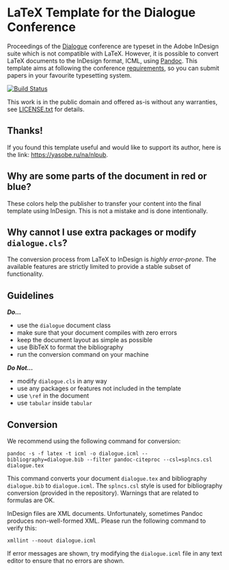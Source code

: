 # LaTeX Template for the Dialogue Conference

Proceedings of the [Dialogue](http://www.dialog-21.ru/en/) conference are typeset in the Adobe InDesign suite which is not compatible with LaTeX. However, it is possible to convert LaTeX documents to the InDesign format, ICML, using [Pandoc](https://pandoc.org). This template aims at following the conference [requirements](http://www.dialog-21.ru/en/guidelines/), so you can submit papers in your favourite typesetting system.

[![Build Status](https://travis-ci.org/nlpub/dialogue-latex.svg?branch=master)](https://travis-ci.org/nlpub/dialogue-latex)

This work is in the public domain and offered as-is without any warranties, see [LICENSE.txt](LICENSE.txt) for details.

## Thanks!

If you found this template useful and would like to support its author, here is the link: <https://yasobe.ru/na/nlpub>.

## Why are some parts of the document in red or blue?

These colors help the publisher to transfer your content into the final template using InDesign. This is not a mistake and is done intentionally.

## Why cannot I use extra packages or modify `dialogue.cls`?

The conversion process from LaTeX to InDesign is *highly error-prone*. The available features are strictly limited to provide a stable subset of functionality.

## Guidelines

***Do...***

* use the `dialogue` document class
* make sure that your document compiles with zero errors
* keep the document layout as simple as possible
* use BibTeX to format the bibliography
* run the conversion command on your machine

***Do Not...***

* modify `dialogue.cls` in any way
* use any packages or features not included in the template
* use `\ref` in the document
* use `tabular` inside `tabular`

## Conversion

We recommend using the following command for conversion:

```shell
pandoc -s -f latex -t icml -o dialogue.icml --bibliography=dialogue.bib --filter pandoc-citeproc --csl=splncs.csl dialogue.tex
```

This command converts your document `dialogue.tex` and bibliography `dialogue.bib` to `dialogue.icml`. The `splncs.csl` style is used for bibliography conversion (provided in the repository). Warnings that are related to formulas are OK.

InDesign files are XML documents. Unfortunately, sometimes Pandoc produces non-well-formed XML. Please run the following command to verify this:

```shell
xmllint --noout dialogue.icml
```

If error messages are shown, try modifying the `dialogue.icml` file in any text editor to ensure that no errors are shown.
